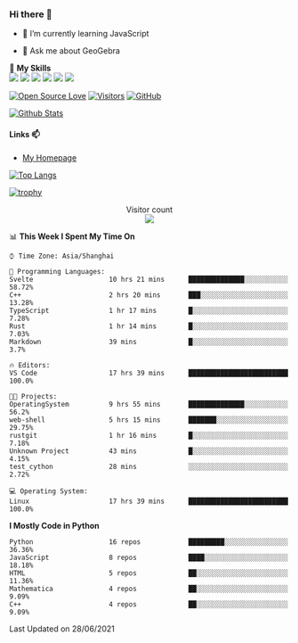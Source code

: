 ### Hi there 👋

<!--
**wuyudi/wuyudi** is a ✨ _special_ ✨ repository because its `README.md` (this file) appears on your GitHub profile.

Here are some ideas to get you started:

- 🔭 I’m currently working on ...
- 👯 I’m looking to collaborate on ...
- 🤔 I’m looking for help with ...

- 📫 How to reach me: ...
- 😄 Pronouns: ...
- ⚡ Fun fact: ...
-->

- 🌱 I’m currently learning JavaScript

- 💬 Ask me about GeoGebra

🌟 **My Skills**  
![](https://img.shields.io/badge/-Svelte-3e74a2?style=flat-square&logo=Svelte&logoColor=fff)
![](https://img.shields.io/badge/-TypeScript-3e74a2?style=flat-square&logo=TypeScript&logoColor=fff)
![](https://img.shields.io/badge/-JavaScript-3e74a2?style=flat-square&logo=JavaScript&logoColor=fff)
![](https://img.shields.io/badge/-Python-3e74a2?style=flat-square&logo=Python&logoColor=fff)
![](https://img.shields.io/badge/-Mathematica-3e74a2?style=flat-square&logo=Wolfram&logoColor=fff)
![](https://img.shields.io/badge/-C%2B%2B-3e74a2?style=flat-square&logo=C%2B%2B&logoColor=fff)

[![Open Source Love](https://badges.frapsoft.com/os/v1/open-source.svg?v=103)](https://github.com/wuyudi/)
[![Visitors](https://visitor-badge.glitch.me/badge?page_id=wuyudi.wuyudi)](https://github.com/wuyudi/)
[![GitHub](https://img.shields.io/github/followers/wuyudi.svg?lable=GitHub&style=social)](https://github.com/wuyudi/)

[![Github Stats](https://github-readme-stats.vercel.app/api?username=wuyudi&show_icons=true)](https://github.com/wuyudi/)

#### Links 📫

* [My Homepage](https://wuyudi.github.io/blog/)

[![Top Langs](https://github-readme-stats.vercel.app/api/top-langs/?username=wuyudi&hide=HTML,jupyter%20notebook&layout=compact)](https://github.com/wuyudi/github-readme-stats)

[![trophy](https://github-profile-trophy.vercel.app/?username=wuyudi&theme=onedark)](https://github.com/ryo-ma/github-profile-trophy)

<p align="center"> 
  Visitor count<br>
  <img src="https://profile-counter.glitch.me/wuyudi/count.svg" />
</p>

<!--START_SECTION:waka-->
📊 **This Week I Spent My Time On** 

```text
⌚︎ Time Zone: Asia/Shanghai

💬 Programming Languages: 
Svelte                   10 hrs 21 mins      ██████████████░░░░░░░░░░░   58.72% 
C++                      2 hrs 20 mins       ███░░░░░░░░░░░░░░░░░░░░░░   13.28% 
TypeScript               1 hr 17 mins        █░░░░░░░░░░░░░░░░░░░░░░░░   7.28% 
Rust                     1 hr 14 mins        █░░░░░░░░░░░░░░░░░░░░░░░░   7.03% 
Markdown                 39 mins             █░░░░░░░░░░░░░░░░░░░░░░░░   3.7%

🔥 Editors: 
VS Code                  17 hrs 39 mins      █████████████████████████   100.0%

🐱‍💻 Projects: 
OperatingSystem          9 hrs 55 mins       ██████████████░░░░░░░░░░░   56.2% 
web-shell                5 hrs 15 mins       ███████░░░░░░░░░░░░░░░░░░   29.75% 
rustgit                  1 hr 16 mins        █░░░░░░░░░░░░░░░░░░░░░░░░   7.18% 
Unknown Project          43 mins             █░░░░░░░░░░░░░░░░░░░░░░░░   4.15% 
test_cython              28 mins             ░░░░░░░░░░░░░░░░░░░░░░░░░   2.72%

💻 Operating System: 
Linux                    17 hrs 39 mins      █████████████████████████   100.0%

```

**I Mostly Code in Python** 

```text
Python                   16 repos            █████████░░░░░░░░░░░░░░░░   36.36% 
JavaScript               8 repos             ████░░░░░░░░░░░░░░░░░░░░░   18.18% 
HTML                     5 repos             ██░░░░░░░░░░░░░░░░░░░░░░░   11.36% 
Mathematica              4 repos             ██░░░░░░░░░░░░░░░░░░░░░░░   9.09% 
C++                      4 repos             ██░░░░░░░░░░░░░░░░░░░░░░░   9.09%

```



 Last Updated on 28/06/2021
<!--END_SECTION:waka-->
